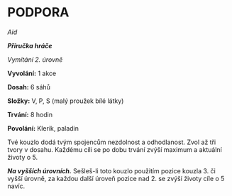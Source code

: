 # PODPORA

*Aid*

***Příručka hráče***

*Vymítání 2. úrovně*

**Vyvolání:** 1 akce

**Dosah:** 6 sáhů

**Složky:** V, P, S (malý proužek bílé látky)

**Trvání:** 8 hodin

**Povolání:** Klerik, paladin

Tvé kouzlo dodá tvým spojencům nezdolnost a odhodlanost. Zvol až tři tvory v dosahu. Každému cíli se po dobu trvání zvýší maximum a aktuální životy o 5.

***Na vyšších úrovních.*** Sešleš-li toto kouzlo použitím pozice kouzla 3. či vyšší úrovně, za každou další úroveň pozice nad 2. se zvýší životy cíle o 5 navíc.
